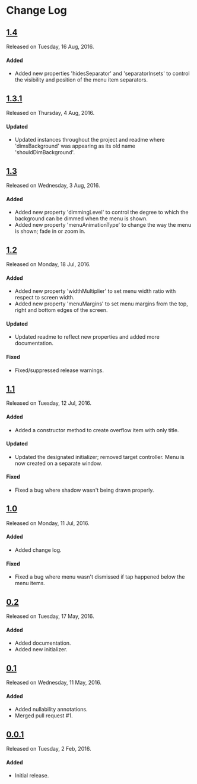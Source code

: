 # Change Log

## [1.4](https://github.com/sudeepjaiswal/ASJOverflowButton/releases/tag/1.4)
Released on Tuesday, 16 Aug, 2016.

#### Added
* Added new properties 'hidesSeparator' and 'separatorInsets' to control the visibility and position of the menu item separators.

## [1.3.1](https://github.com/sudeepjaiswal/ASJOverflowButton/releases/tag/1.3.1)
Released on Thursday, 4 Aug, 2016.

#### Updated
* Updated instances throughout the project and readme where 'dimsBackground' was appearing as its old name 'shouldDimBackground'.

## [1.3](https://github.com/sudeepjaiswal/ASJOverflowButton/releases/tag/1.3)
Released on Wednesday, 3 Aug, 2016.

#### Added
* Added new property 'dimmingLevel' to control the degree to which the background can be dimmed when the menu is shown.
* Added new property 'menuAnimationType' to change the way the menu is shown; fade in or zoom in.

## [1.2](https://github.com/sudeepjaiswal/ASJOverflowButton/releases/tag/1.2)
Released on Monday, 18 Jul, 2016.

#### Added
* Added new property 'widthMultiplier' to set menu width ratio with respect to screen width.
* Added new property 'menuMargins' to set menu margins from the top, right and bottom edges of the screen.

#### Updated
* Updated readme to reflect new properties and added more documentation.

#### Fixed
* Fixed/suppressed release warnings.

## [1.1](https://github.com/sudeepjaiswal/ASJOverflowButton/releases/tag/1.1)
Released on Tuesday, 12 Jul, 2016.

#### Added
* Added a constructor method to create overflow item with only title.

#### Updated
* Updated the designated initializer; removed target controller. Menu is now created on a separate window.

#### Fixed
* Fixed a bug where shadow wasn't being drawn properly.

## [1.0](https://github.com/sudeepjaiswal/ASJOverflowButton/releases/tag/1.0)
Released on Monday, 11 Jul, 2016.

#### Added
* Added change log.

#### Fixed
* Fixed a bug where menu wasn't dismissed if tap happened below the menu items.

## [0.2](https://github.com/sudeepjaiswal/ASJOverflowButton/releases/tag/0.2)
Released on Tuesday, 17 May, 2016.

#### Added
* Added documentation.
* Added new initializer.

## [0.1](https://github.com/sudeepjaiswal/ASJOverflowButton/releases/tag/0.1)
Released on Wednesday, 11 May, 2016.

#### Added
* Added nullability annotations.
* Merged pull request #1.

## [0.0.1](https://github.com/sudeepjaiswal/ASJOverflowButton/releases/tag/0.0.1)
Released on Tuesday, 2 Feb, 2016.

#### Added
* Initial release.
